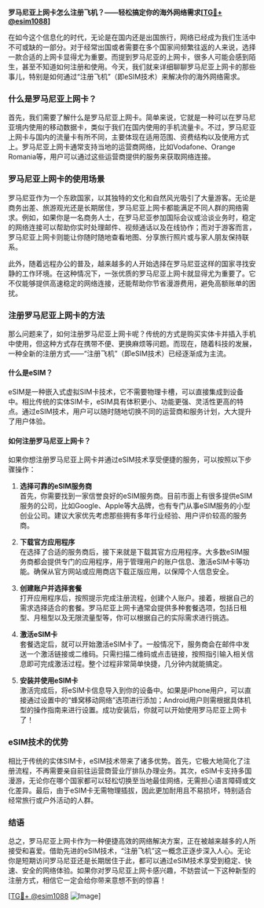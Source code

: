 **罗马尼亚上网卡怎么注册飞机？——轻松搞定你的海外网络需求[[TG💪+ @esim1088](https://t.me/s/esim1088)]**

在如今这个信息化的时代，无论是在国内还是出国旅行，网络已经成为我们生活中不可或缺的一部分。对于经常出国或者需要在多个国家间频繁往返的人来说，选择一款合适的上网卡显得尤为重要。而提到罗马尼亚的上网卡，很多人可能会感到陌生，甚至不知道如何注册和使用。今天，我们就来详细聊聊罗马尼亚上网卡的那些事儿，特别是如何通过“注册飞机”（即eSIM技术）来解决你的海外网络需求。

### 什么是罗马尼亚上网卡？

首先，我们需要了解什么是罗马尼亚上网卡。简单来说，它就是一种可以在罗马尼亚境内使用的移动数据卡，类似于我们在国内使用的手机流量卡。不过，罗马尼亚上网卡与国内的流量卡有所不同，主要体现在适用范围、资费结构以及使用方式上。罗马尼亚上网卡通常支持当地的运营商网络，比如Vodafone、Orange Romania等，用户可以通过这些运营商提供的服务来获取网络连接。

### 罗马尼亚上网卡的使用场景

罗马尼亚作为一个东欧国家，以其独特的文化和自然风光吸引了大量游客。无论是商务出差、旅游观光还是长期居住，罗马尼亚上网卡都能满足不同人群的网络需求。例如，如果你是一名商务人士，在罗马尼亚参加国际会议或洽谈业务时，稳定的网络连接可以帮助你实时处理邮件、视频通话以及在线协作；而对于游客而言，罗马尼亚上网卡则能让你随时随地查看地图、分享旅行照片或与家人朋友保持联系。

此外，随着远程办公的普及，越来越多的人开始选择在罗马尼亚这样的国家寻找安静的工作环境。在这种情况下，一张优质的罗马尼亚上网卡就显得尤为重要了。它不仅能够提供高速稳定的网络连接，还能帮助你节省漫游费用，避免高额账单的困扰。

### 注册罗马尼亚上网卡的方法

那么问题来了，如何注册罗马尼亚上网卡呢？传统的方式是购买实体卡并插入手机中使用，但这种方式存在携带不便、更换麻烦等问题。而现在，随着科技的发展，一种全新的注册方式——“注册飞机”（即eSIM技术）已经逐渐成为主流。

#### 什么是eSIM？

eSIM是一种嵌入式虚拟SIM卡技术，它不需要物理卡槽，可以直接集成到设备中。相比传统的实体SIM卡，eSIM具有体积更小、功能更强、灵活性更高的特点。通过eSIM技术，用户可以随时随地切换不同的运营商和服务计划，大大提升了用户体验。

#### 如何注册罗马尼亚上网卡？

如果你想注册罗马尼亚上网卡并通过eSIM技术享受便捷的服务，可以按照以下步骤操作：

1. **选择可靠的eSIM服务商**  
   首先，你需要找到一家信誉良好的eSIM服务商。目前市面上有很多提供eSIM服务的公司，比如Google、Apple等大品牌，也有专门从事eSIM服务的小型创业公司。建议大家优先考虑那些拥有多年行业经验、用户评价较高的服务商。

2. **下载官方应用程序**  
   在选择了合适的服务商后，接下来就是下载其官方应用程序。大多数eSIM服务商都会提供专门的应用程序，用于管理用户的账户信息、激活eSIM卡等功能。确保从官方网站或应用商店下载正版应用，以保障个人信息安全。

3. **创建账户并选择套餐**  
   打开应用程序后，按照提示完成注册流程，创建个人账户。接着，根据自己的需求选择适合的套餐。罗马尼亚上网卡通常会提供多种套餐选项，包括日租型、月租型以及无限流量型等，你可以根据自己的实际需求进行挑选。

4. **激活eSIM卡**  
   套餐选定后，就可以开始激活eSIM卡了。一般情况下，服务商会在邮件中发送一个激活链接或二维码。只需扫描二维码或点击链接，按照指引输入相关信息即可完成激活过程。整个过程非常简单快捷，几分钟内就能搞定。

5. **安装并使用eSIM卡**  
   激活完成后，将eSIM卡信息导入到你的设备中。如果是iPhone用户，可以直接通过设置中的“蜂窝移动网络”选项进行添加；Android用户则需根据具体机型的操作指南来进行设置。成功安装后，你就可以开始使用罗马尼亚上网卡了！

### eSIM技术的优势

相比于传统的实体SIM卡，eSIM技术带来了诸多优势。首先，它极大地简化了注册流程，不再需要亲自前往运营商营业厅排队办理业务。其次，eSIM卡支持多国漫游，无论你在哪个国家都可以轻松切换至当地最佳网络，无需担心语言障碍或文化差异。最后，由于eSIM卡无需物理插拔，因此更加耐用且不易损坏，特别适合经常旅行或户外活动的人群。

### 结语

总之，罗马尼亚上网卡作为一种便捷高效的网络解决方案，正在被越来越多的人所接受和喜爱。借助先进的eSIM技术，“注册飞机”这一概念正逐步深入人心。无论你是短期访问罗马尼亚还是长期居住于此，都可以通过eSIM技术享受到稳定、快速、安全的网络体验。如果你对罗马尼亚上网卡感兴趣，不妨尝试一下这种新型的注册方式，相信它一定会给你带来意想不到的惊喜！

[[TG💪+ @esim1088](https://t.me/s/esim1088) ![Image](https://i.postimg.cc/4NQfJmqS/Snipaste-2025-05-13-00-14-12.png)]